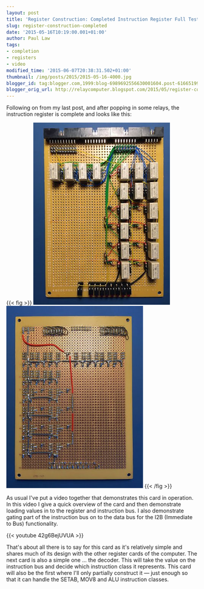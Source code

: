 ```yaml
---
layout: post
title: 'Register Construction: Completed Instruction Register Full Test'
slug: register-construction-completed
date: '2015-05-16T10:19:00.001+01:00'
author: Paul Law
tags:
- completion
- registers
- video
modified_time: '2015-06-07T20:38:31.502+01:00'
thumbnail: /img/posts/2015/2015-05-16-4000.jpg
blogger_id: tag:blogger.com,1999:blog-6989692556630001604.post-6166519978545466354
blogger_orig_url: http://relaycomputer.blogspot.com/2015/05/register-construction-completed.html
---
```


Following on from my last post, and after popping in some relays, the 
instruction register is complete and looks like this:

{{< fig >}}
![Completed Instruction Register (front view)](/img/posts/2015/2015-05-16-0000.jpg)
![Completed Instruction Register (rear view)](/img/posts/2015/2015-05-16-0001.jpg)
{{< /fig >}}

As usual I've put a video together that 
demonstrates this card in operation. In this video I give a quick overview of 
the card and then demonstrate loading values in to the register and 
instruction bus. I also  demonstrate gating part of the instruction bus on to 
the data bus for the I2B (Immediate to Bus) functionality.

{{< youtube 42g6BejUVUA >}}

That's about all there is to say for this 
card as it's relatively simple and shares much of its design with the other 
register cards of the computer. The next card is also a simple one ... the 
decoder. This will take the value on the instruction bus and decide which 
instruction class it represents. This card will also be the first where I'll 
only partially construct it — just enough so that it can handle the SETAB, 
MOV8 and ALU instruction classes.
